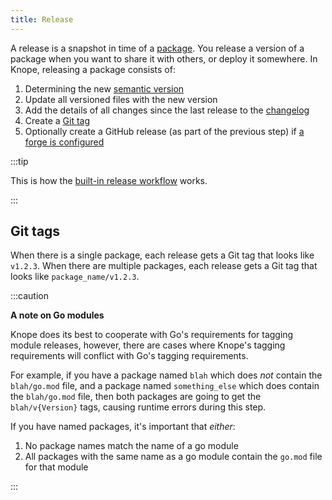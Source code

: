 ```yaml
---
title: Release
---
```


A release is a snapshot in time of a [package].
You release a version of a package when you want to share it with others, or deploy it somewhere.
In Knope, releasing a package consists of:

1. Determining the new [semantic version]
2. Update all versioned files with the new version
3. Add the details of all changes since the last release to the [changelog]
4. Create a [Git tag](#git-tags)
5. Optionally create a GitHub release (as part of the previous step) if [a forge is configured](/reference/concepts/forge)

:::tip

This is how the [built-in release workflow](/reference/default-workflows) works.

:::

## Git tags

When there is a single package, each release gets a Git tag that looks like `v1.2.3`.
When there are multiple packages, each release gets a Git tag that looks like `package_name/v1.2.3`.

:::caution

**A note on Go modules**

Knope does its best to cooperate with Go's requirements for tagging module releases,
however, there are cases where Knope's tagging requirements will conflict with Go's tagging requirements.

For example, if you have a package named `blah` which does _not_ contain the `blah/go.mod` file,
and a package named `something_else` which does contain the `blah/go.mod` file,
then both packages are going to get the `blah/v{Version}` tags,
causing runtime errors during this step.

If you have named packages, it's important that _either_:

1. No package names match the name of a go module
2. All packages with the same name as a go module contain the `go.mod` file for that module

:::

[package]: /reference/concepts/package
[semantic version]: /reference/concepts/semantic-versioning
[changelog]: /reference/concepts/changelog
